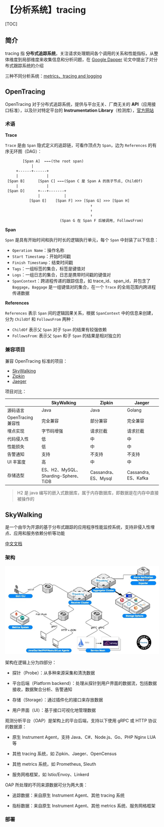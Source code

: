 # 【分析系统】tracing

[TOC]

## 简介
tracing 指 **分布式追踪系统**，关注请求处理期间各个调用的关系和性能指标，从整体维度到局部维度来收集信息和分析问题，在 [Google Dapper](http://bigbully.github.io/Dapper-translation/) 论文中提出了对分布式跟踪系统的介绍

三种不同分析系统：[metrics、tracing and logging](http://peter.bourgon.org/blog/2017/02/21/metrics-tracing-and-logging.html?spm=a2c4e.10696291.0.0.6d2619a4LmdvS8)

## OpenTracing
OpenTracing 对于分布式追踪系统，提供与平台无关、厂商无关的 **API**（应用接口标准），以及针对特定平台的 **Instrumentation Library**（检测库），[官方网站](https://opentracing.io/)

### 术语
**Trace** 

`Trace` 是由 `Span` 隐式定义的追踪链，可看作顶点为 `Span`，边为 `References` 的有序无环图（DAG）：

```
        [Span A]  ←←←(the root span)
            |
     +------+------+
     |             |
 [Span B]      [Span C] ←←←(Span C 是 Span A 的孩子节点, ChildOf)
     |             |
 [Span D]      +---+-------+
               |           |
           [Span E]    [Span F] >>> [Span G] >>> [Span H]
                                       ↑
                                       ↑
                                       ↑
                         (Span G 在 Span F 后被调用, FollowsFrom)
```

**Span** 

`Span` 是具有开始时间和执行时长的逻辑执行单元，每个 `Span` 中封装了以下信息：
- `Operation Name`：操作名称
- `Start Timestamp`：开始时间戳
- `Finish Timestamp`：结束时间戳
- `Tags`：一组标签的集合，标签是键值对
- `Logs`：一组日志的集合，日志是携带时间戳的键值对
- `SpanContext`：跨进程传递的跟踪信息，如 trace_id、span_id，并包含了 `Baggage`，`Baggage` 是一组键值对的集合，在一个 `Trace` 的全局范围内跨进程传递数据

**References** 

`References` 表示 `Span` 间的逻辑因果关系，根据 `SpanContext` 中的信息来创建，分为 `ChildOf` 和 `FollowsFrom` 两种：
- `ChildOf` 表示父 `Span` 对子 `Span` 的结果有较强依赖
- `FollowsFrom`: 表示父 `Span` 和子 `Span` 的结果是相对独立的

### 兼容项目
兼容 OpenTracing 标准的项目：
- [SkyWalking](https://skywalking.apache.org)
- [Zipkin](https://zipkin.io)
- [Jaeger](https://www.jaegertracing.io)

项目对比：

|  | SkyWalking | Zipkin | Jaeger |
| --- | --- | --- | --- |
| 源码语言  | Java | Java | Golang |
| OpenTracing 兼容性 | 完全兼容 | 部分兼容 | 完全兼容 |
| 埋点实现 | 字节码增强 | 请求拦截 | 请求拦截 |
| 代码侵入性 | 低 | 中 | 中 |
| 性能损失 | 低 | 中 | 中 |
| 告警通知 | 支持 | 不支持 | 不支持 |
| UI 丰富度 | 高 | 中 | 中 |
| 存储选型 | ES、H2、MySQL、Sharding-Sphere、TiDB| Cassandra、ES、Mysql | Cassandra, ES、Kafka|

> H2 是 java 编写的嵌入式数据库，属于内存数据库，即数据是在内存中直接被操作的

## SkyWalking
是一个由华为开源的基于分布式跟踪的应用程序性能监控系统，支持非侵入性埋点、应用和服务依赖分析等功能

[中文文档](https://github.com/SkyAPM/document-cn-translation-of-skywalking/tree/master/docs/zh)

### 架构
![](media/15929640425457.jpg)

架构在逻辑上分为四部分：
- 探针（Probe）：从多种来源采集和清洗数据

- 平台后端（Platform backend）：处理从探针到用户界面的数据流，包括数据接收，数据聚合分析、告警通知

- 存储（Storage）：通过插件化的接口来存放数据

- 用户界面（UI）：基于接口可视化地管理数据

观测分析平台（OAP）是架构上的平台后端，支持以下使用 gRPC 或 HTTP 协议的数据源：
- 原生 Instrument Agent，支持 Java、C#、Node.js、Go、PHP Nginx LUA 等

- 其他 tracing 系统，如 Zipkin、Jaeger、OpenCensus

- 其他 metrics 系统，如 Prometheus, Sleuth

- 服务网格框架，如 Istio/Envoy、Linkerd

OAP 所处理的不同来源数据可分为两大类：
- 追踪数据：来自原生 Instrument Agent、其他 tracing 系统

- 指标数据：来自原生 Instrument Agent、其他 metrics 系统、服务网格框架

### 部署

 